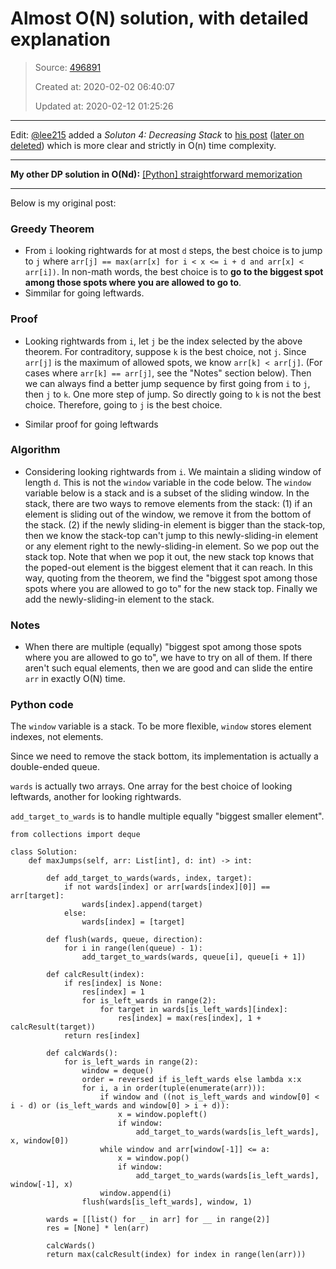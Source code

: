 # Almost O(N) solution, with detailed explanation

> Source: [496891](https://leetcode.com/problems/jump-game-v/discuss/496891/almost-on-solution-with-detailed-explanation)
>
> Created at: 2020-02-02 06:40:07
>
> Updated at: 2020-02-12 01:25:26

----

Edit: [@lee215](.https://leetcode.com/lee215/) added a *Soluton 4: Decreasing Stack* to [his post](https://leetcode.com/problems/jump-game-v/discuss/496620/Python-Different-DP-Solutions-O(N)-Time) ([later on deleted](https://leetcode.com/problems/jump-game-v/discuss/501439/O(N)-Solution-is-Gone)) which is more clear and strictly in O(n) time complexity.

----

**My other DP solution in O(Nd):** [[Python] straightforward memorization](https://leetcode.com/problems/jump-game-v/discuss/496542/Python-straightforward-memorization)

----

Below is my original post:

### Greedy Theorem
* From `i` looking rightwards for at most `d` steps, the best choice is to jump to `j` where `arr[j] == max(arr[x] for i < x <= i + d and arr[x] < arr[i])`. In non-math words, the best choice is to **go to the biggest spot among those spots where you are allowed to go to**.
* Simmilar for going leftwards.


### Proof

* Looking rightwards from `i`, let `j` be the index selected by the above theorem. For contraditory, suppose `k` is the best choice, not `j`. 
 Since `arr[j]` is the maximum of allowed spots, we know `arr[k] < arr[j]`. (For cases where `arr[k] == arr[j]`, see the "Notes" section below). Then we can always find a better jump sequence by first going from `i` to `j`, then `j` to `k`. One more step of jump. So directly going to `k` is not the best choice. Therefore, going to `j` is the best choice.
 
 * Similar proof for going leftwards

### Algorithm

* Considering looking rightwards from `i`. We maintain a sliding window of length `d`. This is not the `window` variable in the code below. The `window` variable below is a stack and is a subset of the sliding window. In the stack, there are two ways to remove elements from the stack: (1) if an element is sliding out of the window, we remove it from the bottom of the stack. (2) if the newly sliding-in element is bigger than the stack-top, then we know the stack-top can\'t jump to this newly-sliding-in element or any element right to the newly-sliding-in element. So we pop out the stack top. Note that when we pop it out, the new stack top knows that the poped-out element is the biggest element that it can reach. In this way, quoting from the theorem, we find the "biggest spot among those spots where you are allowed to go to" for the new stack top. Finally we add the newly-sliding-in element to the stack.

### Notes

* When there are multiple (equally) "biggest spot among those spots where you are allowed to go to", we have to try on all of them. If there aren\'t such equal elements, then we are good and can slide the entire `arr` in exactly O(N) time.


### Python code

The `window` variable is a stack. To be more flexible, `window` stores element indexes, not elements.

Since we need to remove the stack bottom, its implementation is actually a double-ended queue.

`wards` is actually two arrays. One array for the best choice of looking leftwards, another for looking rightwards.

`add_target_to_wards` is to handle multiple equally "biggest smaller element".

```
from collections import deque

class Solution:
    def maxJumps(self, arr: List[int], d: int) -> int:
        
        def add_target_to_wards(wards, index, target):
            if not wards[index] or arr[wards[index][0]] == arr[target]:
                wards[index].append(target)
            else:
                wards[index] = [target]

        def flush(wards, queue, direction):
            for i in range(len(queue) - 1):
                add_target_to_wards(wards, queue[i], queue[i + 1])
        
        def calcResult(index):
            if res[index] is None:
                res[index] = 1
                for is_left_wards in range(2):
                    for target in wards[is_left_wards][index]:
                        res[index] = max(res[index], 1 + calcResult(target))
            return res[index]
        
        def calcWards():
            for is_left_wards in range(2):
                window = deque()
                order = reversed if is_left_wards else lambda x:x
                for i, a in order(tuple(enumerate(arr))):
                    if window and ((not is_left_wards and window[0] < i - d) or (is_left_wards and window[0] > i + d)):
                        x = window.popleft()
                        if window:
                            add_target_to_wards(wards[is_left_wards], x, window[0])
                    while window and arr[window[-1]] <= a:
                        x = window.pop()
                        if window:
                            add_target_to_wards(wards[is_left_wards], window[-1], x)
                    window.append(i)
                flush(wards[is_left_wards], window, 1)
        
        wards = [[list() for _ in arr] for __ in range(2)]
        res = [None] * len(arr)
        
        calcWards()
        return max(calcResult(index) for index in range(len(arr)))
```
